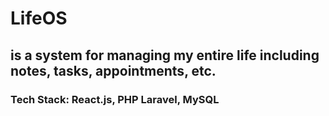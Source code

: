 # LifeOS
## is a system for managing my entire life including notes, tasks, appointments, etc.
### Tech Stack: React.js, PHP Laravel, MySQL